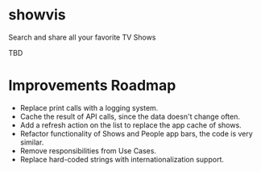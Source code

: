 # showvis

Search and share all your favorite TV Shows

TBD

# Improvements Roadmap

- Replace print calls with a logging system.
- Cache the result of API calls, since the data doesn't change often.
- Add a refresh action on the list to replace the app cache of shows.
- Refactor functionality of Shows and People app bars, the code is very similar.
- Remove responsibilities from Use Cases.
- Replace hard-coded strings with internationalization support.